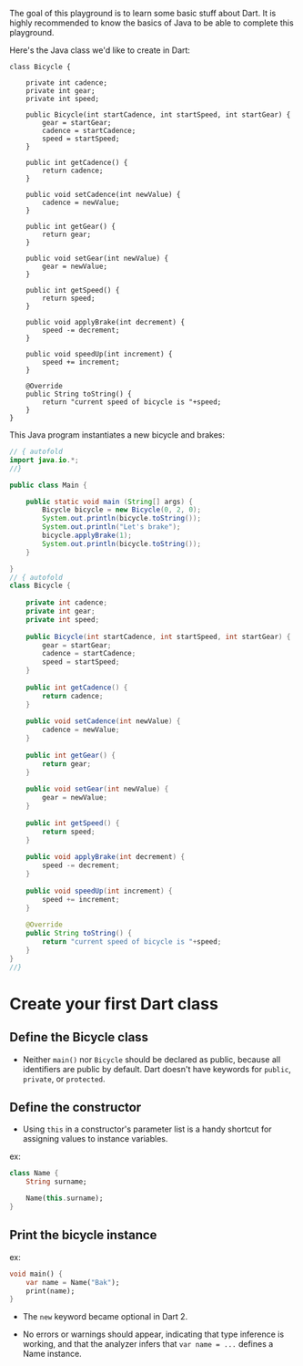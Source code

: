 The goal of this playground is to learn some basic stuff about Dart. It is highly recommended to know the basics of Java to be able to complete this playground.

Here's the Java class we'd like to create in Dart:

```
class Bicycle {
        
    private int cadence;
    private int gear;
    private int speed;
        
    public Bicycle(int startCadence, int startSpeed, int startGear) {
        gear = startGear;
        cadence = startCadence;
        speed = startSpeed;
    }
        
    public int getCadence() {
        return cadence;
    }
        
    public void setCadence(int newValue) {
        cadence = newValue;
    }

    public int getGear() {
        return gear;
    }
        
    public void setGear(int newValue) {
        gear = newValue;
    }
        
    public int getSpeed() {
        return speed;
    }
        
    public void applyBrake(int decrement) {
        speed -= decrement;
    }
        
    public void speedUp(int increment) {
        speed += increment;
    }
    
    @Override
    public String toString() {
        return "current speed of bicycle is "+speed;
    }
}
```

This Java program instantiates a new bicycle and brakes:

```java runnable
// { autofold
import java.io.*;
//}

public class Main {

    public static void main (String[] args) {
        Bicycle bicycle = new Bicycle(0, 2, 0);
        System.out.println(bicycle.toString());
        System.out.println("Let's brake");
        bicycle.applyBrake(1);
        System.out.println(bicycle.toString());
    }

}
// { autofold
class Bicycle {
        
    private int cadence;
    private int gear;
    private int speed;
        
    public Bicycle(int startCadence, int startSpeed, int startGear) {
        gear = startGear;
        cadence = startCadence;
        speed = startSpeed;
    }
        
    public int getCadence() {
        return cadence;
    }
        
    public void setCadence(int newValue) {
        cadence = newValue;
    }
    
    public int getGear() {
        return gear;
    }
        
    public void setGear(int newValue) {
        gear = newValue;
    }
        
    public int getSpeed() {
        return speed;
    }
        
    public void applyBrake(int decrement) {
        speed -= decrement;
    }
        
    public void speedUp(int increment) {
        speed += increment;
    }
    
    @Override
    public String toString() {
        return "current speed of bicycle is "+speed;
    }
}
//}
```

# Create your first Dart class

## Define the Bicycle class

- Neither `main()` nor `Bicycle` should be declared as public, because all identifiers are public by default. Dart doesn't have keywords for `public`, `private`, or `protected`.

## Define the constructor

- Using `this` in a constructor's parameter list is a handy shortcut for assigning values to instance variables.

ex: 

```dart
class Name {
	String surname;

	Name(this.surname);
}
```

## Print the bicycle instance

ex: 

```dart
void main() {
	var name = Name("Bak");
	print(name);
}
```

- The `new` keyword became optional in Dart 2.

- No errors or warnings should appear, indicating that type inference is working, and that the analyzer infers that `var name = ...` defines a Name instance.
